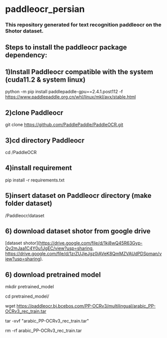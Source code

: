 # paddleocr_persian

### This repository generated for text recognition paddleocr on the Shotor dataset.


## Steps to install the paddleocr package dependency:


## 1)Install Paddleocr compatible with the system (cuda11.2 & system linux)

python -m pip install paddlepaddle-gpu==2.4.1.post112 -f https://www.paddlepaddle.org.cn/whl/linux/mkl/avx/stable.html

## 2)clone Paddleocr

git clone https://github.com/PaddlePaddle/PaddleOCR.git

## 3)cd directory Paddleocr

cd /PaddleOCR

## 4)install requirement

pip install -r requirements.txt

## 5)insert dataset on Paddleocr directory (make folder dataset)

/Paddleocr/dataset


## 6) download dataset shotor from google drive 

[dataset shotor](https://drive.google.com/file/d/1kj8wQ45R63Gyp-Qv2mJaa1C4Y0u1JgEC/view?usp=sharing, https://drive.google.com/file/d/1zrZUJjeJgz0iAVeK8QmMZVAUdPDSpman/view?usp=sharing).

## 6) download pretrained model

mkdir pretrained_model

cd pretrained_model/

wget  https://paddleocr.bj.bcebos.com/PP-OCRv3/multilingual/arabic_PP-OCRv3_rec_train.tar

tar -xvf "arabic_PP-OCRv3_rec_train.tar"

rm -rf arabic_PP-OCRv3_rec_train.tar

